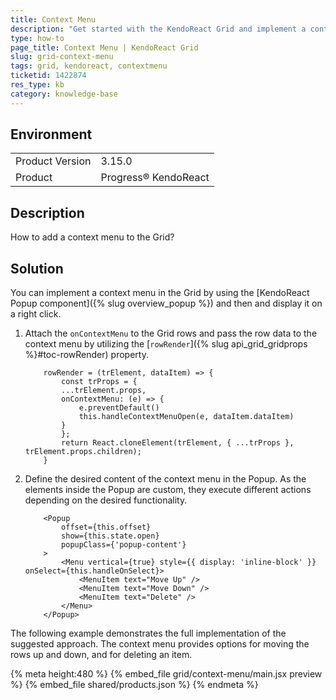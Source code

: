 ```yaml
---
title: Context Menu
description: "Get started with the KendoReact Grid and implement a context menu to its features."
type: how-to
page_title: Context Menu | KendoReact Grid
slug: grid-context-menu
tags: grid, kendoreact, contextmenu
ticketid: 1422874
res_type: kb
category: knowledge-base
---
```


## Environment

<table>
	<tbody>
		<tr>
			<td>Product Version</td>
			<td>3.15.0</td>
		</tr>
		<tr>
			<td>Product</td>
			<td>Progress® KendoReact</td>
		</tr>
	</tbody>
</table>


## Description

How to add a context menu to the Grid?

## Solution

You can implement a context menu in the Grid by using the [KendoReact Popup component]({% slug overview_popup %}) and then and display it on a right click.

1. Attach the `onContextMenu` to the Grid rows and pass the row data to the context menu by utilizing the [`rowRender`]({% slug api_grid_gridprops %}#toc-rowRender) property.

    ```tsx-no-run
        rowRender = (trElement, dataItem) => {
            const trProps = {
            ...trElement.props,
            onContextMenu: (e) => {
                e.preventDefault()
                this.handleContextMenuOpen(e, dataItem.dataItem)
            }
            };
            return React.cloneElement(trElement, { ...trProps }, trElement.props.children);
        }
    ```

2. Define the desired content of the context menu in the Popup. As the elements inside the Popup are custom, they execute different actions depending on the desired functionality.

    ```tsx-no-run
        <Popup
            offset={this.offset}
            show={this.state.open}
            popupClass={'popup-content'}
        >
            <Menu vertical={true} style={{ display: 'inline-block' }} onSelect={this.handleOnSelect}>
                <MenuItem text="Move Up" />
                <MenuItem text="Move Down" />
                <MenuItem text="Delete" />
            </Menu>
        </Popup>
    ```

The following example demonstrates the full implementation of the suggested approach. The context menu provides options for moving the rows up and down, and for deleting an item.

{% meta height:480 %}
{% embed_file grid/context-menu/main.jsx preview %}
{% embed_file shared/products.json %}
{% endmeta %}
